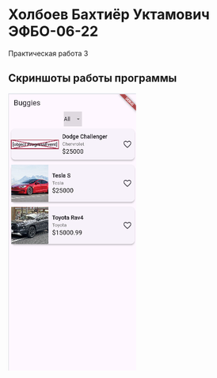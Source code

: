 # Холбоев Бахтиёр Уктамович ЭФБО-06-22

Практическая работа 3

## Скриншоты работы программы

![alt text](<lab3.png>)
